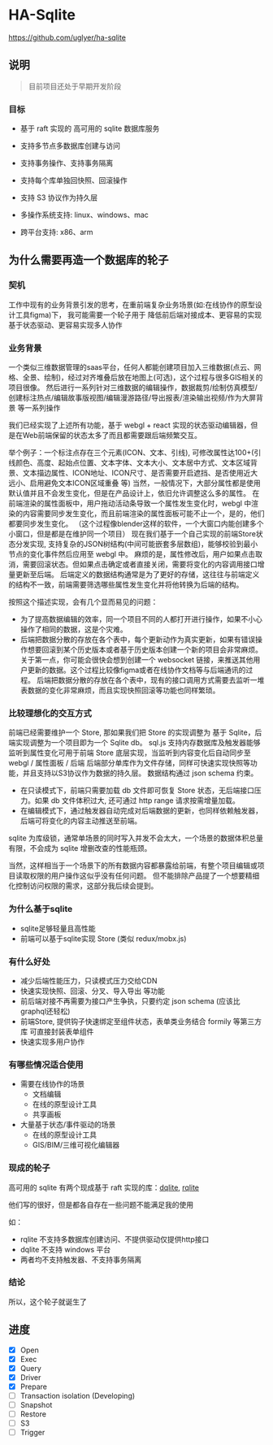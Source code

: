 # HA-Sqlite

https://github.com/uglyer/ha-sqlite

## 说明

> 目前项目还处于早期开发阶段

### 目标

- 基于 raft 实现的 高可用的 sqlite 数据库服务

- 支持多节点多数据库创建与访问

- 支持事务操作、支持事务隔离 

- 支持每个库单独回快照、回滚操作

- 支持 S3 协议作为持久层

- 多操作系统支持: linux、windows、mac

- 跨平台支持: x86、arm

## 为什么需要再造一个数据库的轮子

### 契机

工作中现有的业务背景引发的思考，在重前端复杂业务场景(如:在线协作的原型设计工具figma)下，
我可能需要一个轮子用于 降低前后端对接成本、更容易的实现基于状态驱动、更容易实现多人协作

### 业务背景

一个类似三维数据管理的saas平台，任何人都能创建项目加入三维数据(点云、网格、全景、绘制)，经过对齐堆叠后放在地图上(可选)，这个过程与很多GIS相关的项目很像。
然后进行一系列针对三维数据的编辑操作，数据裁剪/绘制仿真模型/创建标注热点/编辑故事版视图/编辑漫游路径/导出报表/渲染输出视频/作为大屏背景 等一系列操作

我们已经实现了上述所有功能，基于 webgl + react 实现的状态驱动编辑器，但是在Web前端保留的状态太多了而且都需要跟后端频繁交互。

举个例子：一个标注点存在三个元素(ICON、文本、引线), 可修改属性达100+(引线颜色、高度、起始点位置、文本字体、文本大小、文本居中方式、文本区域背景、文本描边属性、ICON地址、ICON尺寸、是否需要开启遮挡、是否使用近大远小、启用避免文本ICON区域重叠 等)
当然，一般情况下，大部分属性都是使用默认值并且不会发生变化，但是在产品设计上，依旧允许调整这么多的属性。
在前端渲染的属性面板中，用户拖动活动条导致一个属性发生变化时，webgl 中渲染的内容需要同步发生变化，而且前端渲染的属性面板可能不止一个，是的，他们都要同步发生变化。
（这个过程像blender这样的软件，一个大窗口内能创建多个小窗口，但是都是在维护同一个项目）
现在我们基于一个自己实现的前端Store状态分发实现, 支持复杂的JSON树结构(中间可能嵌套多层数组)，能够校验到最小节点的变化事件然后应用至 webgl 中。
麻烦的是，属性修改后，用户如果点击取消，需要回滚状态。但如果点击确定或者直接关闭，需要将变化的内容调用接口增量更新至后端。
后端定义的数据结构通常是为了更好的存储，这往往与前端定义的结构不一致，前端需要筛选哪些属性发生变化并将他转换为后端的结构。

按照这个描述实现，会有几个显而易见的问题：
- 为了提高数据编辑的效率，同一个项目不同的人都打开进行操作，如果不小心操作了相同的数据，这是个灾难。
- 后端把数据分散的存放在各个表中，每个更新动作为真实更新，如果有错误操作想要回滚到某个历史版本或者基于历史版本创建一个新的项目会非常麻烦。
关于第一点，你可能会很快会想到创建一个 websocket 链接，来推送其他用户更新的数据。这个过程比较像figma或者在线协作文档等与后端通讯的过程。
后端把数据分散的存放在各个表中，现有的接口调用方式需要去监听一堆表数据的变化非常麻烦，而且实现快照回滚等功能也同样繁琐。

### 比较理想化的交互方式

前端已经需要维护一个 Store, 那如果我们把 Store 的实现调整为 基于 Sqlite，后端实现调整为一个项目即为一个 Sqlite db。
sql.js 支持内存数据库及触发器能够监听到属性变化可用于前端 Store 底层实现，当监听到内容变化后自动同步至 webgl / 属性面板 / 后端
后端部分单库作为文件存储，同样可快速实现快照等功能，并且支持以S3协议作为数据的持久层。
数据结构通过 json schema 约束。
- 在只读模式下，前端只需要加载 db 文件即可恢复 Store 状态，无后端接口压力。如果 db 文件体积过大, 还可通过 http range 请求按需增量加载。 
- 在编辑模式下，通过触发器自动完成对后端数据的更新，也同样依赖触发器，后端可将变化的内容主动推送至前端。

sqlite 为库级锁，通常单场景的同时写入并发不会太大，一个场景的数据体积总量有限，不会成为 sqlite 增删改查的性能瓶颈。

当然，这样相当于一个场景下的所有数据内容都暴露给前端，有整个项目编辑或项目读取权限的用户操作这似乎没有任何问题。
但不能排除产品提了一个想要精细化控制访问权限的需求，这部分我后续会提到。

### 为什么基于sqlite

- sqlite足够轻量且高性能
- 前端可以基于sqlite实现 Store (类似 redux/mobx.js)

### 有什么好处

- 减少后端性能压力，只读模式压力交给CDN
- 快速实现快照、回滚、分叉、导入导出 等功能
- 前后端对接不再需要为接口产生争执，只要约定 json schema (应该比graphql还轻松)
- 前端Store, 提供钩子快速绑定至组件状态，表单类业务结合 formily 等第三方库 可直接封装表单组件
- 快速实现多用户协作

### 有哪些情况适合使用

- 需要在线协作的场景
  - 文档编辑
  - 在线的原型设计工具
  - 共享画板
- 大量基于状态/事件驱动的场景
  - 在线的原型设计工具
  - GIS/BIM/三维可视化编辑器

### 现成的轮子

高可用的 sqlite 有两个现成基于 raft 实现的库：[dqlite](https://github.com/canonical/go-dqlite), [rqlite](https://github.com/rqlite/rqlite)

他们写的很好，但是都各自存在一些问题不能满足我的使用

如：
- rqlite 不支持多数据库创建访问、不提供驱动仅提供http接口
- dqlite 不支持 windows 平台
- 两者均不支持触发器、不支持事务隔离

### 结论

所以，这个轮子就诞生了

## 进度

- [x] Open
- [x] Exec
- [x] Query
- [x] Driver
- [x] Prepare
- [ ] Transaction isolation (Developing)
- [ ] Snapshot
- [ ] Restore
- [ ] S3
- [ ] Trigger
